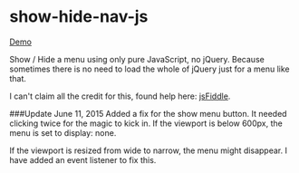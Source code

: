 # show-hide-nav-js

[Demo](http://jokedewinter.github.io/show-hide-nav-js/)

Show / Hide a menu using only pure JavaScript, no jQuery. Because sometimes there is no need to load the whole of jQuery just for a menu like that.

I can't claim all the credit for this, found help here: [jsFiddle](http://jsfiddle.net/fyUJc/31/).

###Update June 11, 2015
Added a fix for the show menu button. It needed clicking twice for the magic to kick in. 
If the viewport is below 600px, the menu is set to display: none.

If the viewport is resized from wide to narrow, the menu might disappear.
I have added an event listener to fix this.